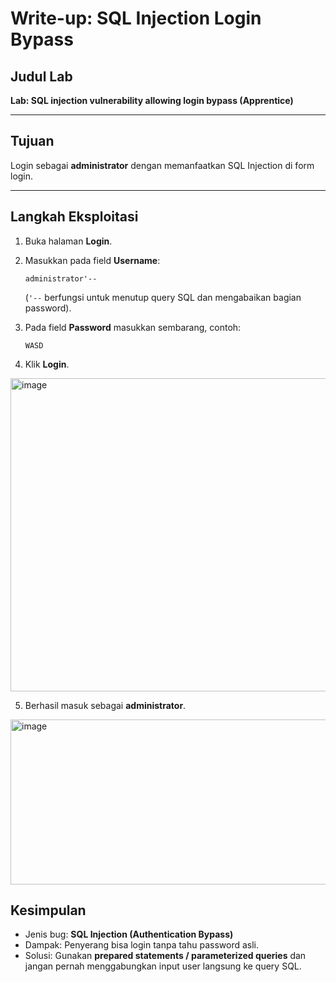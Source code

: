 #  Write-up: SQL Injection Login Bypass

## Judul Lab

**Lab: SQL injection vulnerability allowing login bypass (Apprentice)**

---

## Tujuan

Login sebagai **administrator** dengan memanfaatkan SQL Injection di form login.

---

## Langkah Eksploitasi

1. Buka halaman **Login**.
2. Masukkan pada field **Username**:

   ```
   administrator'--
   ```

   (`'--` berfungsi untuk menutup query SQL dan mengabaikan bagian password).
3. Pada field **Password** masukkan sembarang, contoh:

   ```
   WASD
   ```
4. Klik **Login**.

<img width="958" height="501" alt="image" src="https://github.com/user-attachments/assets/3ab5b007-f4b5-4b4a-87a5-0cc39b450dda" />


5. Berhasil masuk sebagai **administrator**. 

<img width="845" height="264" alt="image" src="https://github.com/user-attachments/assets/5b19463b-d374-4b6b-8d9a-084c33bdca22" />

## Kesimpulan

* Jenis bug: **SQL Injection (Authentication Bypass)**
* Dampak: Penyerang bisa login tanpa tahu password asli.
* Solusi: Gunakan **prepared statements / parameterized queries** dan jangan pernah menggabungkan input user langsung ke query SQL.


